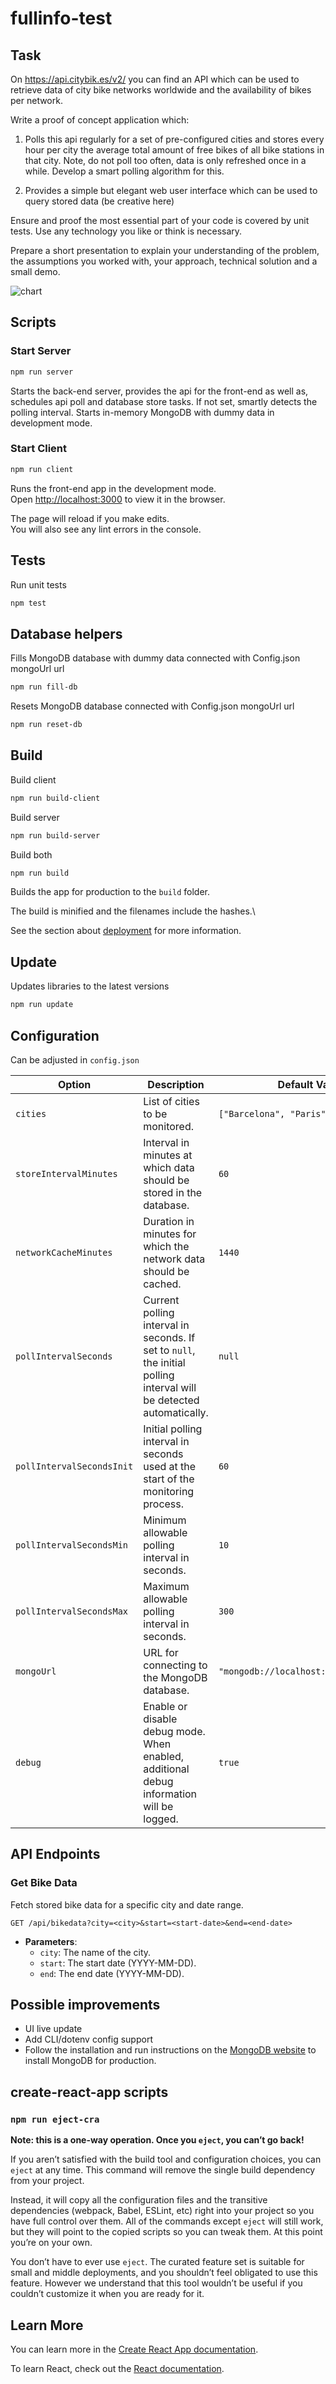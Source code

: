 # fullinfo-test

## Task

On https://api.citybik.es/v2/ you can find an API which can be used to retrieve data of city bike networks worldwide and the availability of bikes per network.

Write a proof of concept application which:

1) Polls this api regularly for a set of pre-configured cities and stores every hour per city the average total amount of free bikes of all bike stations in that city. Note, do not poll too often, data is only refreshed once in a while. Develop a smart polling algorithm for this.

2) Provides a simple but elegant web user interface which can be used to query stored data (be creative here)

Ensure and proof the most essential part of your code is covered by unit tests. Use any technology you like or think is necessary.

Prepare a short presentation to explain your understanding of the problem, the assumptions you worked with, your approach, technical solution and a small demo.

![chart](presentation/chart.png)

## Scripts

### Start Server
```sh
npm run server
```
Starts the back-end server, provides the api for the front-end as well as, schedules api poll and database store tasks.
If not set, smartly detects the polling interval.
Starts in-memory MongoDB with dummy data in development mode.

### Start Client
```sh
npm run client
```
Runs the front-end app in the development mode.\
Open [http://localhost:3000](http://localhost:3000) to view it in the browser.

The page will reload if you make edits.\
You will also see any lint errors in the console.

## Tests

Run unit tests
```sh
npm test
```
## Database helpers

Fills MongoDB database with dummy data connected with Config.json mongoUrl url
```sh
npm run fill-db
```

Resets MongoDB database connected with Config.json mongoUrl url
```sh
npm run reset-db
```

## Build

Build client
```sh
npm run build-client
```

Build server
```sh
npm run build-server
```

Build both
```sh
npm run build
```

Builds the app for production to the `build` folder.

The build is minified and the filenames include the hashes.\

See the section about [deployment](https://facebook.github.io/create-react-app/docs/deployment) for more information.

## Update

Updates libraries to the latest versions
```sh
npm run update
```

## Configuration

Can be adjusted in ```config.json```

| Option                  | Description                                                                                                         | Default Value                            |
|-------------------------|---------------------------------------------------------------------------------------------------------------------|------------------------------------------|
| `cities`                | List of cities to be monitored.                                                                                     | `["Barcelona", "Paris"]`                 |
| `storeIntervalMinutes`  | Interval in minutes at which data should be stored in the database.                                                 | `60`                                     |
| `networkCacheMinutes`   | Duration in minutes for which the network data should be cached.                                                    | `1440`                                   |
| `pollIntervalSeconds`   | Current polling interval in seconds. If set to `null`, the initial polling interval will be detected automatically. | `null`                                   |
| `pollIntervalSecondsInit`| Initial polling interval in seconds used at the start of the monitoring process.                                    | `60`                                     |
| `pollIntervalSecondsMin`| Minimum allowable polling interval in seconds.                                                                      | `10`                                     |
| `pollIntervalSecondsMax`| Maximum allowable polling interval in seconds.                                                                      | `300`                                    |
| `mongoUrl`              | URL for connecting to the MongoDB database.                                                                         | `"mongodb://localhost:27017/bikedata"`   |
| `debug`                 | Enable or disable debug mode. When enabled, additional debug information will be logged.                            | `true`                                   |

## API Endpoints

### Get Bike Data
Fetch stored bike data for a specific city and date range.
```http
GET /api/bikedata?city=<city>&start=<start-date>&end=<end-date>
```
- **Parameters**:
	- `city`: The name of the city.
	- `start`: The start date (YYYY-MM-DD).
	- `end`: The end date (YYYY-MM-DD).

## Possible improvements
- UI live update
- Add CLI/dotenv config support
- Follow the installation and run instructions on the [MongoDB website](https://docs.mongodb.com/manual/installation/) to install MongoDB for production.

## create-react-app scripts

### `npm run eject-cra`

**Note: this is a one-way operation. Once you `eject`, you can’t go back!**

If you aren’t satisfied with the build tool and configuration choices, you can `eject` at any time. This command will remove the single build dependency from your project.

Instead, it will copy all the configuration files and the transitive dependencies (webpack, Babel, ESLint, etc) right into your project so you have full control over them. All of the commands except `eject` will still work, but they will point to the copied scripts so you can tweak them. At this point you’re on your own.

You don’t have to ever use `eject`. The curated feature set is suitable for small and middle deployments, and you shouldn’t feel obligated to use this feature. However we understand that this tool wouldn’t be useful if you couldn’t customize it when you are ready for it.

## Learn More

You can learn more in the [Create React App documentation](https://facebook.github.io/create-react-app/docs/getting-started).

To learn React, check out the [React documentation](https://reactjs.org/).
